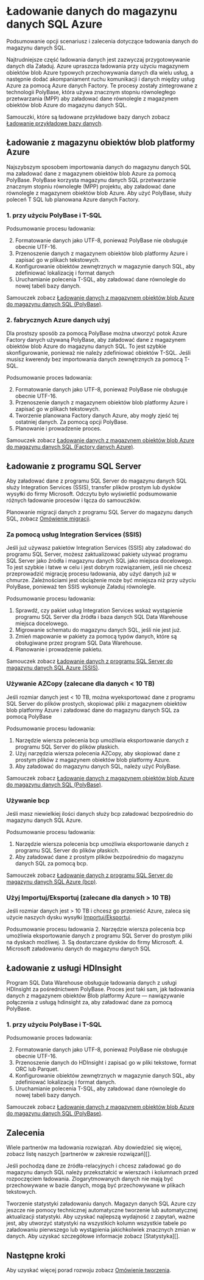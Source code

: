    <properties
   pageTitle="Ładowanie danych do magazynu danych SQL Azure | Microsoft Azure"
   description="Dowiedz się, typowe scenariusze ładowania do magazynu danych SQL danych. Dotyczy to przy użyciu PolyBase, magazyn obiektów blob platformy Azure, plików płaskich i wysyłki dysku. Umożliwia także narzędzi innych firm."
   services="sql-data-warehouse"
   documentationCenter="NA"
   authors="lodipalm"
   manager="barbkess"
   editor=""/>

<tags
   ms.service="sql-data-warehouse"
   ms.devlang="NA"
   ms.topic="article"
   ms.tgt_pltfrm="NA"
   ms.workload="data-services"
   ms.date="07/12/2016"
   ms.author="lodipalm;barbkess;sonyama"/>

# <a name="load-data-into-azure-sql-data-warehouse"></a>Ładowanie danych do magazynu danych SQL Azure

Podsumowanie opcji scenariusz i zalecenia dotyczące ładowania danych do magazynu danych SQL.

Najtrudniejsze część ładowania danych jest zazwyczaj przygotowywanie danych dla Załaduj. Azure upraszcza ładowania przy użyciu magazynem obiektów blob Azure typowych przechowywania danych dla wielu usług, a następnie dodać akompaniament ruchu komunikacji i danych między usług Azure za pomocą Azure danych Factory. Te procesy zostały zintegrowane z technologii PolyBase, która używa znacznym stopniu równoległego przetwarzania (MPP) aby załadować dane równolegle z magazynem obiektów blob Azure do magazynu danych SQL. 

Samouczki, które są ładowane przykładowe bazy danych zobacz [Ładowanie przykładowe bazy danych][].

## <a name="load-from-azure-blob-storage"></a>Ładowanie z magazynu obiektów blob platformy Azure
Najszybszym sposobem importowania danych do magazynu danych SQL ma załadować dane z magazynem obiektów blob Azure za pomocą PolyBase. PolyBase korzysta magazynu danych SQL przetwarzanie znacznym stopniu równoległe (MPP) projektu, aby załadować dane równolegle z magazynem obiektów blob Azure. Aby użyć PolyBase, służy poleceń T SQL lub planowana Azure danych Factory.

### <a name="1-use-polybase-and-t-sql"></a>1. przy użyciu PolyBase i T-SQL

Podsumowanie procesu ładowania:

2. Formatowanie danych jako UTF-8, ponieważ PolyBase nie obsługuje obecnie UTF-16.
2. Przenoszenie danych z magazynem obiektów blob platformy Azure i zapisać go w plikach tekstowych.
3. Konfigurowanie obiektów zewnętrznych w magazynie danych SQL, aby zdefiniować lokalizację i format danych
4. Uruchamianie polecenia T-SQL, aby załadować dane równolegle do nowej tabeli bazy danych.

<!-- 5. Schedule and run a loading job. --> 

Samouczek zobacz [Ładowanie danych z magazynem obiektów blob Azure do magazynu danych SQL (PolyBase)][].

### <a name="2-use-azure-data-factory"></a>2. fabrycznych Azure danych użyj

Dla prostszy sposób za pomocą PolyBase można utworzyć potok Azure Factory danych używaną PolyBase, aby załadować dane z magazynem obiektów blob Azure do magazynu danych SQL. To jest szybkie skonfigurowanie, ponieważ nie należy zdefiniować obiektów T-SQL. Jeśli musisz kwerendy bez importowania danych zewnętrznych za pomocą T-SQL. 

Podsumowanie proces ładowania:

2. Formatowanie danych jako UTF-8, ponieważ PolyBase nie obsługuje obecnie UTF-16.
2. Przenoszenie danych z magazynem obiektów blob platformy Azure i zapisać go w plikach tekstowych.
3. Tworzenie planowana Factory danych Azure, aby mogły zjeść tej ostatniej danych. Za pomocą opcji PolyBase.
4. Planowanie i prowadzenie proces.

Samouczek zobacz [Ładowanie danych z magazynem obiektów blob Azure do magazynu danych SQL (Factory danych Azure)][].


## <a name="load-from-sql-server"></a>Ładowanie z programu SQL Server
Aby załadować dane z programu SQL Server do magazynu danych SQL służy Integration Services (SSIS), transfer plików prostym lub dysków wysyłki do firmy Microsoft. Odczytu było wyświetlić podsumowanie różnych ładowanie procesów i łącza do samouczków.

Planowanie migracji danych z programu SQL Server do magazynu danych SQL, zobacz [Omówienie migracji][]. 

### <a name="use-integration-services-ssis"></a>Za pomocą usług Integration Services (SSIS)
Jeśli już używasz pakietów Integration Services (SSIS) aby załadować do programu SQL Server, możesz zaktualizować pakiety używać programu SQL Server jako źródła i magazynu danych SQL jako miejsca docelowego. To jest szybkie i łatwe w celu i jest dobrym rozwiązaniem, jeśli nie chcesz przeprowadzić migrację procesu ładowania, aby użyć danych już w chmurze. Zależnościami jest obciążenie może być mniejsza niż przy użyciu PolyBase, ponieważ ten SSIS wykonuje Załaduj równolegle.

Podsumowanie procesu ładowania:

1. Sprawdź, czy pakiet usług Integration Services wskaż wystąpienie programu SQL Server dla źródła i baza danych SQL Data Warehouse miejsca docelowego.
2. Migrowanie schematu do magazynu danych SQL, jeśli nie jest już.
3. Zmień mapowanie w pakiety za pomocą typów danych, które są obsługiwane przez program SQL Data Warehouse.
3. Planowanie i prowadzenie pakietu.

Samouczek zobacz [Ładowanie danych z programu SQL Server do magazynu danych SQL Azure (SSIS)][].

### <a name="use-azcopy-recommended-for--10-tb-data"></a>Używanie AZCopy (zalecane dla danych < 10 TB)
Jeśli rozmiar danych jest < 10 TB, można wyeksportować dane z programu SQL Server do plików prostych, skopiować pliki z magazynem obiektów blob platformy Azure i załadować dane do magazynu danych SQL za pomocą PolyBase

Podsumowanie procesu ładowania:

1. Narzędzie wiersza polecenia bcp umożliwia eksportowanie danych z programu SQL Server do plików płaskich.
2. Użyj narzędzia wiersza polecenia AZCopy, aby skopiować dane z prostym plików z magazynem obiektów blob platformy Azure.
3. Aby załadować do magazynu danych SQL, należy użyć PolyBase.

Samouczek zobacz [Ładowanie danych z magazynem obiektów blob Azure do magazynu danych SQL (PolyBase)][].

### <a name="use-bcp"></a>Używanie bcp
Jeśli masz niewielkiej ilości danych służy bcp załadować bezpośrednio do magazynu danych SQL Azure.

Podsumowanie procesu ładowania:
1. Narzędzie wiersza polecenia bcp umożliwia eksportowanie danych z programu SQL Server do plików płaskich.
2. Aby załadować dane z prostym plików bezpośrednio do magazynu danych SQL za pomocą bcp.

Samouczek zobacz [Ładowanie danych z programu SQL Server do magazynu danych SQL Azure (bcp)][].


### <a name="use-importexport-recommended-for--10-tb-data"></a>Użyj Importuj/Eksportuj (zalecane dla danych > 10 TB)
Jeśli rozmiar danych jest > 10 TB i chcesz go przenieść Azure, zaleca się użycie naszych dysku wysyłki [Importuj/Eksportuj][]. 

Podsumowanie procesu ładowania
2. Narzędzie wiersza polecenia bcp umożliwia eksportowanie danych z programu SQL Server do prostym pliki na dyskach możliwej.
3. Są dostarczane dysków do firmy Microsoft.
4. Microsoft załadowaniu danych do magazynu danych SQL

## <a name="load-from-hdinsight"></a>Ładowanie z usługi HDInsight
Program SQL Data Warehouse obsługuje ładowania danych z usługi HDInsight za pośrednictwem PolyBase. Proces jest taki sam, jak ładowania danych z magazynem obiektów Blob platformy Azure — nawiązywanie połączenia z usługą hdinsight za, aby załadować dane za pomocą PolyBase. 

### <a name="1-use-polybase-and-t-sql"></a>1. przy użyciu PolyBase i T-SQL

Podsumowanie proces ładowania:

2. Formatowanie danych jako UTF-8, ponieważ PolyBase nie obsługuje obecnie UTF-16.
2. Przenoszenie danych do HDInsight i zapisać go w pliki tekstowe, format ORC lub Parquet.
3. Konfigurowanie obiektów zewnętrznych w magazynie danych SQL, aby zdefiniować lokalizację i format danych.
4. Uruchamianie polecenia T-SQL, aby załadować dane równolegle do nowej tabeli bazy danych.

Samouczek zobacz [Ładowanie danych z magazynem obiektów blob Azure do magazynu danych SQL (PolyBase)][].

## <a name="recommendations"></a>Zalecenia

Wiele partnerów ma ładowania rozwiązań. Aby dowiedzieć się więcej, zobacz listę naszych [partnerów w zakresie rozwiązań][]. 

Jeśli pochodzą dane ze źródła-relacyjnych i chcesz załadować go do magazynu danych SQL należy przekształcić w wierszach i kolumnach przed rozpoczęciem ładowania. Zlogarytmowanych danych nie mają być przechowywane w bazie danych, mogą być przechowywane w plikach tekstowych.

Tworzenie statystyki załadowaniu danych. Magazyn danych SQL Azure czy jeszcze nie pomocy technicznej automatyczne tworzenie lub automatycznej aktualizacji statystyki.  Aby uzyskać najlepszą wydajność z zapytań, ważne jest, aby utworzyć statystyki na wszystkich kolumn wszystkie tabele po załadowaniu pierwszego lub wystąpienia jakichkolwiek znacznych zmian w danych.  Aby uzyskać szczegółowe informacje zobacz [Statystyka][].


## <a name="next-steps"></a>Następne kroki
Aby uzyskać więcej porad rozwoju zobacz [Omówienie tworzenia][].

<!--Image references-->

<!--Article references-->
[Ładowanie danych z magazynem obiektów blob Azure do magazynu danych SQL (PolyBase)]: ./sql-data-warehouse-load-from-azure-blob-storage-with-polybase.md
[Ładowanie danych z magazynem obiektów blob Azure do magazynu danych SQL (Factory danych Azure)]: ./sql-data-warehouse-load-from-azure-blob-storage-with-data-factory.md
[Ładowanie danych z programu SQL Server do magazynu danych SQL Azure (SSIS)]: ./sql-data-warehouse-load-from-sql-server-with-integration-services.md
[Ładowanie danych z programu SQL Server do magazynu danych SQL Azure (bcp)]: ./sql-data-warehouse-load-from-sql-server-with-bcp.md
[Load data from SQL Server to Azure SQL Data Warehouse (AZCopy)]: ./sql-data-warehouse-load-from-sql-server-with-azcopy.md

[Ładowanie przykładowe bazy danych]: ./sql-data-warehouse-load-sample-databases.md
[Omówienie migracji]: ./sql-data-warehouse-overview-migrate.md
[rozwiązania partnerów]: ./sql-data-warehouse-partner-business-intelligence.md
[Omówienie tworzenia]: ./sql-data-warehouse-overview-develop.md
[Statystyki]: ./sql-data-warehouse-tables-statistics.md

<!--MSDN references-->

<!--Other Web references-->
[Importuj/Eksportuj]: https://azure.microsoft.com/documentation/articles/storage-import-export-service/
